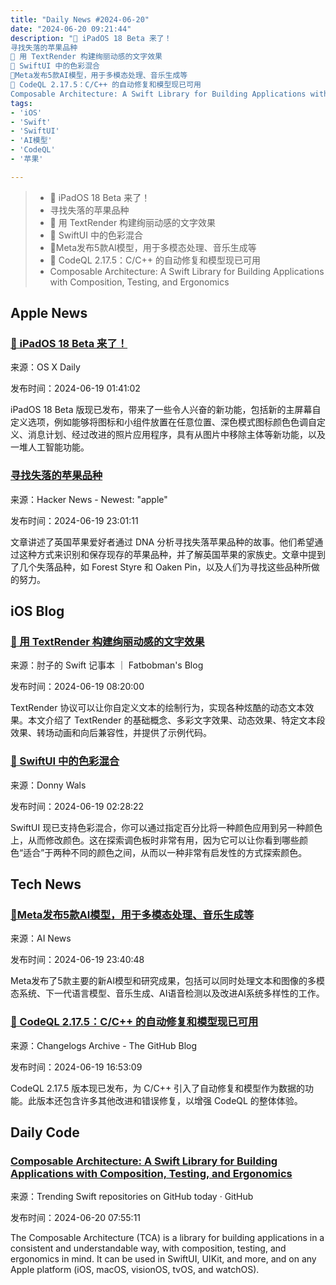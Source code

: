```yaml
---
title: "Daily News #2024-06-20"
date: "2024-06-20 09:21:44"
description: "🌟 iPadOS 18 Beta 来了！
寻找失落的苹果品种
🌟 用 TextRender 构建绚丽动感的文字效果
🎨 SwiftUI 中的色彩混合
🌟Meta发布5款AI模型，用于多模态处理、音乐生成等
🎉 CodeQL 2.17.5：C/C++ 的自动修复和模型现已可用
Composable Architecture: A Swift Library for Building Applications with Composition, Testing, and Ergonomics"
tags: 
- 'iOS'
- 'Swift'
- 'SwiftUI'
- 'AI模型'
- 'CodeQL'
- '苹果'

---
```


> - 🌟 iPadOS 18 Beta 来了！
> - 寻找失落的苹果品种
> - 🌟 用 TextRender 构建绚丽动感的文字效果
> - 🎨 SwiftUI 中的色彩混合
> - 🌟Meta发布5款AI模型，用于多模态处理、音乐生成等
> - 🎉 CodeQL 2.17.5：C/C++ 的自动修复和模型现已可用
> - Composable Architecture: A Swift Library for Building Applications with Composition, Testing, and Ergonomics

## Apple News

### [🌟 iPadOS 18 Beta 来了！](https://osxdaily.com/2024/06/18/how-install-ipados-18-beta-dev/)

来源：OS X Daily

发布时间：2024-06-19 01:41:02

iPadOS 18 Beta 版现已发布，带来了一些令人兴奋的新功能，包括新的主屏幕自定义选项，例如能够将图标和小组件放置在任意位置、深色模式图标颜色色调自定义、消息计划、经过改进的照片应用程序，具有从图片中移除主体等新功能，以及一堆人工智能功能。

### [寻找失落的苹果品种](https://www.bbc.com/future/article/20240619-the-apple-detectives-hunting-for-lost-varieties)

来源：Hacker News - Newest: "apple"

发布时间：2024-06-19 23:01:11

文章讲述了英国苹果爱好者通过 DNA 分析寻找失落苹果品种的故事。他们希望通过这种方式来识别和保存现存的苹果品种，并了解英国苹果的家族史。文章中提到了几个失落品种，如 Forest Styre 和 Oaken Pin，以及人们为寻找这些品种所做的努力。

## iOS Blog

### [🌟 用 TextRender 构建绚丽动感的文字效果](https://fatbobman.com/zh/posts/creating-stunning-dynamic-text-effects-with-textrender/)

来源：肘子的 Swift 记事本 ｜ Fatbobman's Blog

发布时间：2024-06-19 08:20:00

TextRender 协议可以让你自定义文本的绘制行为，实现各种炫酷的动态文本效果。本文介绍了 TextRender 的基础概念、多彩文字效果、动态效果、特定文本段效果、转场动画和向后兼容性，并提供了示例代码。

### [🎨 SwiftUI 中的色彩混合](https://www.donnywals.com/mixing-colors-in-swiftui-and-xcode-16/)

来源：Donny Wals

发布时间：2024-06-19 02:28:22

SwiftUI 现已支持色彩混合，你可以通过指定百分比将一种颜色应用到另一种颜色上，从而修改颜色。这在探索调色板时非常有用，因为它可以让你看到哪些颜色“适合”于两种不同的颜色之间，从而以一种非常有启发性的方式探索颜色。

## Tech News

### [🌟Meta发布5款AI模型，用于多模态处理、音乐生成等](https://www.artificialintelligence-news.com/2024/06/19/meta-unveils-ai-models-multi-modal-processing-music-generation-more/)

来源：AI News

发布时间：2024-06-19 23:40:48

Meta发布了5款主要的新AI模型和研究成果，包括可以同时处理文本和图像的多模态系统、下一代语言模型、音乐生成、AI语音检测以及改进AI系统多样性的工作。

### [🎉 CodeQL 2.17.5：C/C++ 的自动修复和模型现已可用](https://github.blog/changelog/2024-06-19-codeql-2-17-5-autofixes-and-models-as-data-available-for-c-c)

来源：Changelogs Archive - The GitHub Blog

发布时间：2024-06-19 16:53:09

CodeQL 2.17.5 版本现已发布，为 C/C++ 引入了自动修复和模型作为数据的功能。此版本还包含许多其他改进和错误修复，以增强 CodeQL 的整体体验。

## Daily Code

### [Composable Architecture: A Swift Library for Building Applications with Composition, Testing, and Ergonomics](https://github.com/pointfreeco/swift-composable-architecture)

来源：Trending Swift repositories on GitHub today · GitHub

发布时间：2024-06-20 07:55:11

The Composable Architecture (TCA) is a library for building applications in a consistent and understandable way, with composition, testing, and ergonomics in mind. It can be used in SwiftUI, UIKit, and more, and on any Apple platform (iOS, macOS, visionOS, tvOS, and watchOS).
